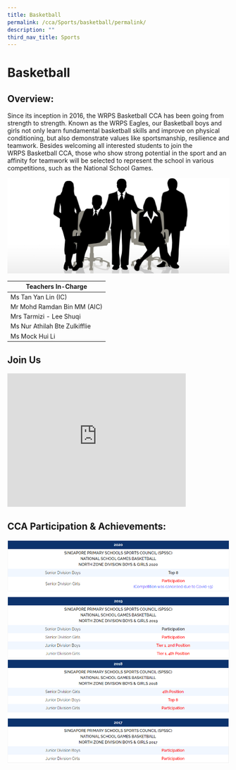 ```yaml
---
title: Basketball
permalink: /cca/Sports/basketball/permalink/
description: ""
third_nav_title: Sports
---
```

Basketball
==========

Overview:
---------
Since its inception in 2016, the WRPS Basketball CCA has been&nbsp;going from strength to strength. Known as the WRPS Eagles, our&nbsp;Basketball boys and girls not only learn fundamental basketball&nbsp;skills and improve on physical conditioning, but also demonstrate&nbsp;values like sportsmanship, resilience and teamwork.&nbsp;Besides welcoming all interested students to join the WRPS&nbsp;Basketball CCA, those who show strong potential in the sport and&nbsp;an affinity for teamwork will be selected to represent the school in&nbsp;various competitions, such as the National School Games.


  


![](/images/staff.jpg)

| Teachers In-Charge |
| --- |
| Ms Tan Yan Lin (IC) |
| Mr Mohd Ramdan Bin MM (AIC) |
| Mrs Tarmizi - Lee Shuqi |
| Ms Nur Athilah Bte Zulkifflie |
| Ms Mock Hui Li |

Join Us
-------
<iframe width="405" height="303" src="https://www.youtube.com/embed/GQKCgcK_5Sk" title="Basketball Recruitment" frameborder="0" allow="accelerometer; autoplay; clipboard-write; encrypted-media; gyroscope; picture-in-picture" allowfullscreen=""></iframe>

CCA Participation &amp; Achievements:
---------------------------------
![](/images/basketball1.png)
![](/images/basketball2.png)